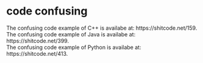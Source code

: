 # code confusing
The confusing code example of C++ is availabe at: https://<span></span>shitcode.net/159.<br/>
The confusing code example of Java is availabe at: https://<span></span>shitcode.net/399. <br/>
The confusing code example of Python is availabe at: https://<span></span>shitcode.net/413. 
